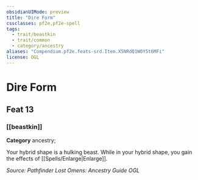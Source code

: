 ```yaml
---
obsidianUIMode: preview
title: "Dire Form"
cssclasses: pf2e,pf2e-spell
tags:
  - trait/beastkin
  - trait/common
  - category/ancestry
aliases: "Compendium.pf2e.feats-srd.Item.X5NRdQ1W0Y5t6MFi"
license: OGL
---
```

# Dire Form
## Feat 13
### [[beastkin]]

**Category** ancestry; 




Your hybrid shape is a hulking beast. While in your hybrid shape, you gain the effects of [[Spells/Enlarge|Enlarge]].

*Source: Pathfinder Lost Omens: Ancestry Guide*
*OGL*